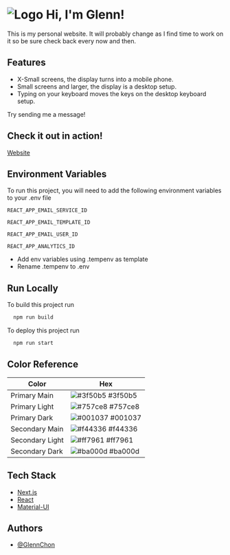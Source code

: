 # ![Logo](https://glennchon.com/favicon.ico) Hi, I'm Glenn!

This is my personal website. It will probably change as I find time to work on it so be sure check back every now and then.

## Features

- X-Small screens, the display turns into a mobile phone.
- Small screens and larger, the display is a desktop setup.
- Typing on your keyboard moves the keys on the desktop keyboard setup.

Try sending me a message!

## Check it out in action!

[Website](https://www.glennchon.com)

## Environment Variables

To run this project, you will need to add the following environment variables to your .env file

`REACT_APP_EMAIL_SERVICE_ID`

`REACT_APP_EMAIL_TEMPLATE_ID`

`REACT_APP_EMAIL_USER_ID`

`REACT_APP_ANALYTICS_ID`

- Add env variables using .tempenv as template
- Rename .tempenv to .env

## Run Locally

To build this project run

```bash
  npm run build
```

To deploy this project run

```bash
  npm run start
```

## Color Reference

| Color           | Hex                                                              |
| --------------- | ---------------------------------------------------------------- |
| Primary Main    | ![#3f50b5](https://via.placeholder.com/10/3f50b5?text=+) #3f50b5 |
| Primary Light   | ![#757ce8](https://via.placeholder.com/10/757ce8?text=+) #757ce8 |
| Primary Dark    | ![#001037](https://via.placeholder.com/10/001037?text=+) #001037 |
| Secondary Main  | ![#f44336](https://via.placeholder.com/10/f44336?text=+) #f44336 |
| Secondary Light | ![#ff7961](https://via.placeholder.com/10/ff7961?text=+) #ff7961 |
| Secondary Dark  | ![#ba000d](https://via.placeholder.com/10/ba000d?text=+) #ba000d |

## Tech Stack

- [Next.js](https://nextjs.org/)
- [React](https://reactjs.org/)
- [Material-UI](https://mui.com/)

## Authors

- [@GlennChon](https://www.github.com/glennchon)
